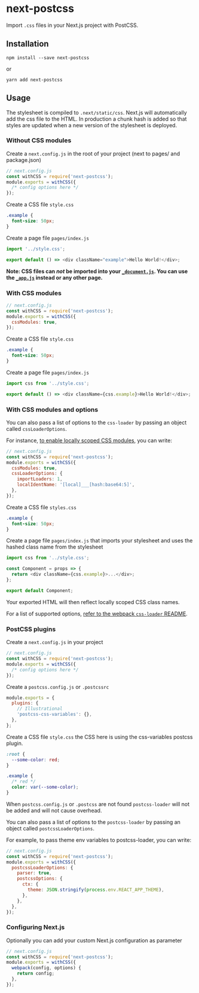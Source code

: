 # next-postcss

Import `.css` files in your Next.js project with PostCSS.

## Installation

```
npm install --save next-postcss
```

or

```
yarn add next-postcss
```

## Usage

The stylesheet is compiled to `.next/static/css`. Next.js will automatically add the css file to the HTML.
In production a chunk hash is added so that styles are updated when a new version of the stylesheet is deployed.

### Without CSS modules

Create a `next.config.js` in the root of your project (next to pages/ and package.json)

```js
// next.config.js
const withCSS = require('next-postcss');
module.exports = withCSS({
  /* config options here */
});
```

Create a CSS file `style.css`

```css
.example {
  font-size: 50px;
}
```

Create a page file `pages/index.js`

```js
import '../style.css';

export default () => <div className="example">Hello World!</div>;
```

**Note: CSS files can _not_ be imported into your [`_document.js`](https://github.com/zeit/next.js#custom-document). You can use the [`_app.js`](https://github.com/zeit/next.js#custom-app) instead or any other page.**

### With CSS modules

```js
// next.config.js
const withCSS = require('next-postcss');
module.exports = withCSS({
  cssModules: true,
});
```

Create a CSS file `style.css`

```css
.example {
  font-size: 50px;
}
```

Create a page file `pages/index.js`

```js
import css from '../style.css';

export default () => <div className={css.example}>Hello World!</div>;
```

### With CSS modules and options

You can also pass a list of options to the `css-loader` by passing an object called `cssLoaderOptions`.

For instance, [to enable locally scoped CSS modules](https://github.com/css-modules/css-modules/blob/master/docs/local-scope.md#css-modules--local-scope), you can write:

```js
// next.config.js
const withCSS = require('next-postcss');
module.exports = withCSS({
  cssModules: true,
  cssLoaderOptions: {
    importLoaders: 1,
    localIdentName: '[local]___[hash:base64:5]',
  },
});
```

Create a CSS file `styles.css`

```css
.example {
  font-size: 50px;
}
```

Create a page file `pages/index.js` that imports your stylesheet and uses the hashed class name from the stylesheet

```js
import css from '../style.css';

const Component = props => {
  return <div className={css.example}>...</div>;
};

export default Component;
```

Your exported HTML will then reflect locally scoped CSS class names.

For a list of supported options, [refer to the webpack `css-loader` README](https://github.com/webpack-contrib/css-loader#options).

### PostCSS plugins

Create a `next.config.js` in your project

```js
// next.config.js
const withCSS = require('next-postcss');
module.exports = withCSS({
  /* config options here */
});
```

Create a `postcss.config.js` or `.postcssrc`

```js
module.exports = {
  plugins: {
    // Illustrational
    'postcss-css-variables': {},
  },
};
```

Create a CSS file `style.css` the CSS here is using the css-variables postcss plugin.

```css
:root {
  --some-color: red;
}

.example {
  /* red */
  color: var(--some-color);
}
```

When `postcss.config.js` or `.postcss` are not found `postcss-loader` will not be added and will not cause overhead.

You can also pass a list of options to the `postcss-loader` by passing an object called `postcssLoaderOptions`.

For example, to pass theme env variables to postcss-loader, you can write:

```js
// next.config.js
const withCSS = require('next-postcss');
module.exports = withCSS({
  postcssLoaderOptions: {
    parser: true,
    postcssOptions: {
      ctx: {
        theme: JSON.stringify(process.env.REACT_APP_THEME),
      },
    },
  },
});
```

### Configuring Next.js

Optionally you can add your custom Next.js configuration as parameter

```js
// next.config.js
const withCSS = require('next-postcss');
module.exports = withCSS({
  webpack(config, options) {
    return config;
  },
});
```
